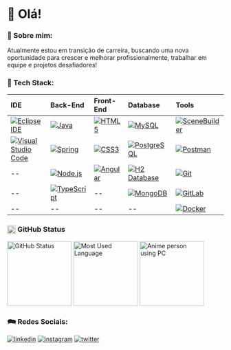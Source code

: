 # 👋 Olá!

### 🚀 Sobre mim:
Atualmente estou em transição de carreira, buscando uma nova oportunidade para crescer e melhorar profissionalmente, trabalhar em equipe e projetos desafiadores!

### &#129504; Tech Stack:

IDE | Back-End | Front-End | Database | Tools
:------ | :------ | :------ | :------ | :------
[![Eclipse IDE](https://img.shields.io/badge/eclipse-2C2255?style=for-the-badge&logo=eclipseide&logoColor=white "Eclipse IDE")](https://eclipseide.org/) | [![Java](https://img.shields.io/badge/java-0A66C2?style=for-the-badge&logo=java&logoColor=white "Java")](https://www.java.com/) | [![HTML5](https://img.shields.io/badge/html5-E34F26?style=for-the-badge&logo=html5&logoColor=white "HTML5")](https://www.w3.org/html/) | [![MySQL](https://img.shields.io/badge/mysql-4479A1?style=for-the-badge&logo=mysql&logoColor=white "MySQL")](https://dev.mysql.com/) | [![SceneBuilder](https://img.shields.io/badge/scenebuilder-0A66C2?style=for-the-badge&logo=scenebuilder&logoColor=white "SceneBuilder")](https://gluonhq.com/products/scene-builder/)
[![Visual Studio Code](https://img.shields.io/badge/vscode-007ACC?style=for-the-badge&logo=visualstudiocode&logoColor=white "Visual Studio Code")](https://code.visualstudio.com/) | [![Spring](https://img.shields.io/badge/spring-6DB33F?style=for-the-badge&logo=spring&logoColor=white "Spring Framework")](https://spring.io/) | [![CSS3](https://img.shields.io/badge/css3-1572B6?style=for-the-badge&logo=css3&logoColor=white "CSS3")](https://www.w3.org/Style/CSS/Overview.en.html) | [![PostgreSQL](https://img.shields.io/badge/postgresql-4169E1?style=for-the-badge&logo=postgresql&logoColor=white "PostgreSQL")](https://www.postgresql.org/) | [![Postman](https://img.shields.io/badge/postman-FF6C37?style=for-the-badge&logo=postman&logoColor=white "Postman")](https://www.postman.com/)
-- | [![Node.js](https://img.shields.io/badge/node.js-339933?style=for-the-badge&logo=nodedotjs&logoColor=white "Node.js")](https://nodejs.org/) | [![Angular](https://img.shields.io/badge/angular-D50037?style=for-the-badge&logo=angular&logoColor=white "Angular")](https://angular.io/) | [![H2 Database](https://img.shields.io/badge/h2_database-2D00E3?style=for-the-badge&logo=h2database&logoColor=white "H2 Database")](https://www.h2database.com/) | [![Git](https://img.shields.io/badge/git-F05032?style=for-the-badge&logo=git&logoColor=white "Git")](https://git-scm.com/)
-- | [![TypeScript](https://img.shields.io/badge/typescript-3178C6?style=for-the-badge&logo=typescript&logoColor=white "TypeScript")](https://www.typescriptlang.org/) | -- | [![MongoDB](https://img.shields.io/badge/mongo_db-47A248?style=for-the-badge&logo=mongodb&logoColor=white "Mongo DB")](https://www.mongodb.com) | [![GitLab](https://img.shields.io/badge/gitlab-FC6D26?style=for-the-badge&logo=gitlab&logoColor=white "GitLab")](https://gitlab.com/)
-- | -- | -- | -- | [![Docker](https://img.shields.io/badge/docker-2496ED?style=for-the-badge&logo=docker&logoColor=white "Docker")](https://www.docker.com/)

### <img align="center" alt="GitHub Status" height="20" width="20" src="https://github.githubassets.com/images/modules/logos_page/GitHub-Mark.png" /> GitHub Status
<div>
  <img height="150" alt="GitHub Status" src="https://github-readme-stats.vercel.app/api?username=brunomourasoares&show_icons=true&hide_rank=true&theme=github_dark&include_all_commits=true&count_private=true" />
  <img height="150" alt="Most Used Language" src="https://github-readme-stats.vercel.app/api/top-langs/?username=brunomourasoares&layout=compact&langs_count=20&theme=github_dark" />
  <img height="150" alt="Anime person using PC" src="https://blogdoiphone.com/wp-content/uploads/2020/02/97387022d579d0d9806c8c3e176434f7.gif" />
</div>
  
### &#128490; Redes Sociais:
[![linkedin](https://img.shields.io/badge/linkedin-0A66C2?style=for-the-badge&logo=linkedin&logoColor=white "LinkedIn")](https://linkedin.com/in/brunomsoares)
[![instagram](https://img.shields.io/badge/instagram-E4405F?style=for-the-badge&logo=instagram&logoColor=white "Instagram")](https://www.instagram.com/brunomourasoares/)
[![twitter](https://img.shields.io/badge/twitter-FFFFFF?style=for-the-badge&logo=x&logoColor=black "Twitter")](https://twitter.com/BMouraSoares)
